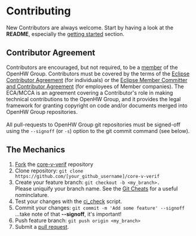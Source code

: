 # Contributing
New Contributors are always welcome. Start by having a look at the **README**, especially the [getting started](https://github.com/openhwgroup/core-v-verif#getting-started) section.

## Contributor Agreement
Contributors are encouraged, but not required, to be a [member](https://www.openhwgroup.org/membership/) of the OpenHW Group.
Contributors must be covered by the terms of the [Eclipse Contributor Agreement](https://www.eclipse.org/legal/ECA.php) (for individuals) or the [Eclipse Member Committer and Contributor Agreement](https://www.eclipse.org/legal/committer_process/EclipseMemberCommitterAgreement.pdf) (for employees of Member companies). The ECA/MCCA is an agreement covering a Contributor's role in making technical contributions to the OpenHW Group, and it provides the legal framework for granting copyright on code and/or documents merged into OpenHW Group repositories.
<br><br>
All pull-requests to OpenHW Group git repositories must be signed-off using the `--signoff` (or `-s`) option to the git commit command (see below).

## The Mechanics
1. [Fork](https://help.github.com/articles/fork-a-repo/) the [core-v-verif](https://github.com/openhwgroup/core-v-verif) repository
2. Clone repository: `git clone https://github.com/[your_github_username]/core-v-verif`
3. Create your feature branch: `git checkout -b <my_branch>.`<br> Please uniquify your branch name.  See the [Git Cheats](https://github.com/openhwgroup/core-v-verif/blob/master/GitCheats.md) for a useful nominclature.
4. Test your changes with the [ci_check](https://github.com/openhwgroup/core-v-verif/blob/regression_test/ci/ci_check) script.
5. Commit your changes: `git commit -m 'Add some feature' --signoff`<br>...take note of that **--signoff**, it's important!
6. Push feature branch: `git push origin <my_branch>`
7. Submit a [pull request](https://help.github.com/en/github/collaborating-with-issues-and-pull-requests/creating-a-pull-request-from-a-fork).
